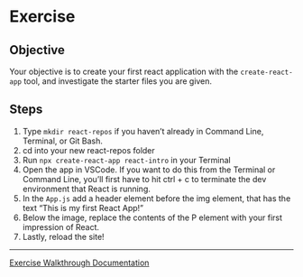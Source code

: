 # Exercise

## Objective

Your objective is to create your first react application with the `create-react-app` tool, and investigate the starter files you are given.

## Steps

1. Type `mkdir react-repos` if you haven’t already in Command Line, Terminal, or Git Bash.
2. cd into your new react-repos folder
3. Run `npx create-react-app react-intro` in your Terminal
4. Open the app in VSCode. If you want to do this from the Terminal or Command Line, you’ll first have to hit ctrl + c to terminate the dev environment that React is running.
5. In the `App.js` add a header element before the img element, that has the text “This is my first React App!”
6. Below the image, replace the contents of the P element with your first impression of React.
7. Lastly, reload the site!

---

[Exercise Walkthrough Documentation](https://docs.google.com/document/d/1toNzn9MTuxG66ZZL5ZEFitYZ8gSy3Lh9_4W2f3PJfN8/edit?usp=sharing)

<br>